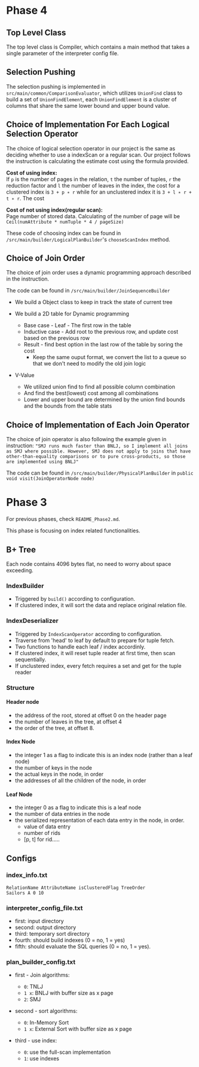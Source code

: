 # Phase 4

## Top Level Class

The top level class is Compiler, which contains a main method that takes a single parameter
of the interpreter config file.

## Selection Pushing

The selection pushing is implemented in `src/main/common/ComparisonEvaluator`, which utilizes
`UnionFind` class to build a set of `UnionFindElement`, each `UnionFindElement` is a cluster of columns
that share the same lower bound and upper bound value.

## Choice of Implementation For Each Logical Selection Operator

The choice of logical selection operator in our project is the same as deciding whether to use
a indexScan or a regular scan. Our project follows the instruction is calculating the estimate cost using
the formula provided.

**Cost of using index:** \
If `p` is the number of pages in the relation, `t` the number of tuples, `r` the reduction factor and `l` the
number of leaves in the index, the cost for a clustered index is `3 + p ∗ r` while for an unclustered index it is
`3 + l ∗ r + t ∗ r`. The cost

**Cost of not using index(regular scan):** \
Page number of stored data. Calculating of the number of page will be `Ceil(numAttribute * numTuple * 4 / pageSize)`

These code of choosing index can be found in `/src/main/builder/LogicalPlanBuilder`'s `chooseScanIndex` method.

## Choice of Join Order

The choice of join order uses a dynamic programming approach described in the instruction.

The code can be found in `/src/main/builder/JoinSequenceBuilder`

- We build a Object class to keep in track the state of current tree
- We build a 2D table for Dynamic programming

  - Base case - Leaf - The first row in the table
  - Inductive case - Add root to the previous row, and update cost based on the previous row
  - Result - find best option in the last row of the table by soring the cost
    - Keep the same ouput format, we convert the list to a queue so that we don't need to modify the old join logic

- V-Value
  - We utilized union find to find all possible column combination
  - And find the best(lowest) cost among all combinations
  - Lower and upper bound are determined by the union find bounds and the bounds from the table stats

## Choice of Implementation of Each Join Operator

The choice of join operator is also following the example given in instruction:
`"SMJ runs much faster than BNLJ, so I implement all joins as SMJ where possible. However, SMJ does not
apply to joins that have other-than-equality comparisons or to pure cross-products, so those are
implemented using BNLJ"`

The code can be found in `/src/main/builder/PhysicalPlanBuilder` in `public void visit(JoinOperatorNode node)`

# Phase 3

For previous phases, check `README_Phase2.md`.

This phase is focusing on index related functionalities.

## B+ Tree

Each node contains 4096 bytes flat, no need to worry about space exceeding.

### IndexBuilder

- Triggered by `build()` according to configuration.
- If clustered index, it will sort the data and replace original relation file.

### IndexDeserializer

- Triggered by `IndexScanOperator` according to configuration.
- Traverse from 'head' to leaf by default to prepare for tuple fetch.
- Two functions to handle each leaf / index accordinly.
- If clustered index, it will reset tuple reader at first time, then scan sequentially.
- If unclustered index, every fetch requires a set and get for the tuple reader

### Structure

#### Header node

- the address of the root, stored at offset 0 on the header page
- the number of leaves in the tree, at offset 4
- the order of the tree, at offset 8.

#### Index Node

- the integer 1 as a flag to indicate this is an index node (rather than a leaf node)
- the number of keys in the node
- the actual keys in the node, in order
- the addresses of all the children of the node, in order

#### Leaf Node

- the integer 0 as a flag to indicate this is a leaf node
- the number of data entries in the node
- the serialized representation of each data entry in the node, in order.
  - value of data entry
  - number of rids
  - [p, t] for rid.....

## Configs

### index_info.txt

```
RelationName AttributeName isClusteredFlag TreeOrder
Sailors A 0 10
```

### interpreter_config_file.txt

- first: input directory
- second: output directory
- third: temporary sort directory
- fourth: should build indexes (0 = no, 1 = yes)
- fifth: should evaluate the SQL queries (0 = no, 1 = yes).

### plan_builder_config.txt

- first - Join algorithms:

  - `0`: TNLJ
  - `1 x`: BNLJ with buffer size as x page
  - `2`: SMJ

- second - sort algorithms:

  - `0`: In-Memory Sort
  - `1 x`: External Sort with buffer size as x page

- third - use index:

  - `0`: use the full-scan implementation
  - `1`: use indexes

